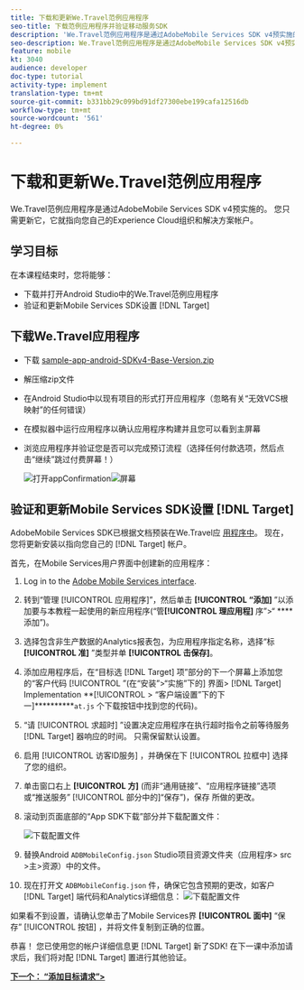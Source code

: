 ```yaml
---
title: 下载和更新We.Travel范例应用程序
seo-title: 下载范例应用程序并验证移动服务SDK
description: 'We.Travel范例应用程序是通过AdobeMobile Services SDK v4预实施的。 您只需更新它，它就指向您自己的Experience Cloud组织和解决方案帐户。   '
seo-description: We.Travel范例应用程序是通过AdobeMobile Services SDK v4预实施的。 您只需更新它，它就指向您自己的Experience Cloud组织和解决方案帐户。
feature: mobile
kt: 3040
audience: developer
doc-type: tutorial
activity-type: implement
translation-type: tm+mt
source-git-commit: b331bb29c099bd91df27300ebe199cafa12516db
workflow-type: tm+mt
source-wordcount: '561'
ht-degree: 0%

---
```



# 下载和更新We.Travel范例应用程序

We.Travel范例应用程序是通过AdobeMobile Services SDK v4预实施的。 您只需更新它，它就指向您自己的Experience Cloud组织和解决方案帐户。

## 学习目标

在本课程结束时，您将能够：

* 下载并打开Android Studio中的We.Travel范例应用程序
* 验证和更新Mobile Services SDK设置 [!DNL Target]

## 下载We.Travel应用程序

* 下载 [sample-app-android-SDKv4-Base-Version.zip](assets/sample-app-android-SDKv4-Base-Version.zip)
* 解压缩zip文件
* 在Android Studio中以现有项目的形式打开应用程序（忽略有关“无效VCS根映射”的任何错误）
* 在模拟器中运行应用程序以确认应用程序构建并且您可以看到主屏幕
* 浏览应用程序并验证您是否可以完成预订流程（选择任何付款选项，然后点击“继续”跳过付费屏幕！）

   ![打开appConfirmation](assets/wetravel_homeScreen.png)![屏幕](assets/wetravel_confirmationScreen.png)

## 验证和更新Mobile Services SDK设置 [!DNL Target]

AdobeMobile Services SDK已根据文档预装在We.Travel应 [用程序中](https://docs.adobe.com/content/help/en/mobile-services/android/getting-started-android/requirements.html)。 现在，您将更新安装以指向您自己的 [!DNL Target] 帐户。

首先，在Mobile Services用户界面中创建新的应用程序：

1. Log in to the [Adobe Mobile Services interface](https://mobilemarketing.adobe.com).
1. 转到“管理 [!UICONTROL 应用程序]”，然后单击 **[!UICONTROL “添加]** ”以添加要与本教程一起使用的新应用程序(“管&#x200B;**[!UICONTROL 理应用程]** 序”>“ ****&#x200B;添加”)。
1. 选择包含非生产数据的Analytics报表包，为应用程序指定名称，选择“标 **[!UICONTROL 准]** ”类型并单 **[!UICONTROL 击保存]**。
1. 添加应用程序后，在“目标选 [!DNL Target] 项”部分的下一个屏幕上添加您的“客户代码 [!UICONTROL ”(在“安装”>“实施”下的] 界面> [!DNL Target] Implementation **[!UICONTROL > “客户端设置”下的下一]**********`at.js` 个下载按钮中找到您的代码)。
1. “请 [!UICONTROL 求超时] ”设置决定应用程序在执行超时指令之前等待服务 [!DNL Target] 器响应的时间。 只需保留默认设置。
1. 启用 [!UICONTROL 访客ID服务] ，并确保在下 [!UICONTROL 拉框中] 选择了您的组织。
1. 单击窗口右上 **[!UICONTROL 方]** (而非“通用链接”、“应用程序链接”选项或“推送服务” [!UICONTROL 部分中的]“保存”)，保存  所做的更改。
1. 滚动到页面底部的“App SDK下载”部分并下载配置文件：

   ![下载配置文件](assets/config_file.jpg)

1. 替换Android `ADBMobileConfig.json` Studio项目资源文件夹（应用程序> src >主>资源）中的文件。

1. 现在打开文 `ADBMobileConfig.json` 件，确保它包含预期的更改，如客户 [!DNL Target] 端代码和Analytics详细信息：
   ![下载配置文件](assets/client_code.jpg)

如果看不到设置，请确认您单击了Mobile Services界 **[!UICONTROL 面中]** “保存” [!UICONTROL 按钮] ，并将文件复制到正确的位置。

恭喜！ 您已使用您的帐户详细信息更 [!DNL Target] 新了SDK! 在下一课中添加请求后，我们将对配 [!DNL Target] 置进行其他验证。

**[下一个： “添加目标请求”>](add-requests.md)**
